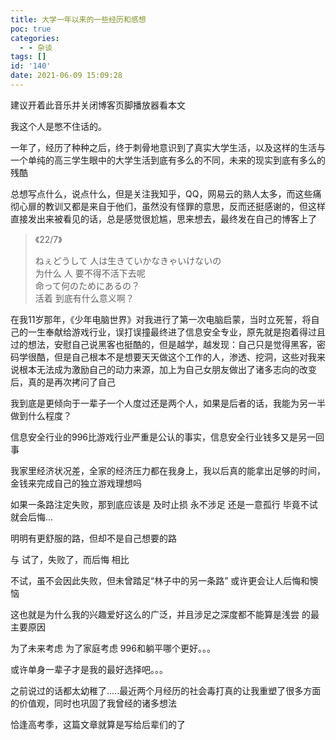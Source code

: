 ```yaml
---
title: 大学一年以来的一些经历和感想
poc: true
categories:
  - - 杂谈
tags: []
id: '140'
date: 2021-06-09 15:09:28
---
```


建议开着此音乐并关闭博客页脚播放器看本文

我这个人是憋不住话的。

一年了，经历了种种之后，终于刺骨地意识到了真实大学生活，以及这样的生活与一个单纯的高三学生眼中的大学生活到底有多么的不同，未来的现实到底有多么的残酷

总想写点什么，说点什么，但是关注我知乎，QQ，网易云的熟人太多，而这些痛彻心扉的教训又都是来自于他们，虽然没有怪罪的意思，反而还挺感谢的，但这样直接发出来被看见的话，总是感觉很尬尴，思来想去，最终发在自己的博客上了

> 《22/7》
> 
> ねぇどうして 人は生きていかなきゃいけないの  
> 为什么 人 要不得不活下去呢  
> 命って何のためにあるの？  
> 活着 到底有什么意义啊？

在我11岁那年，《少年电脑世界》对我进行了第一次电脑启蒙，当时立死誓，将自己的一生奉献给游戏行业，误打误撞最终进了信息安全专业，原先就是抱着得过且过的想法，安慰自己说黑客也挺酷的，但是越学，越发现：自己只是觉得黑客，密码学很酷，但是自己根本不是想要天天做这个工作的人，渗透、挖洞，这些对我来说根本无法成为激励自己的动力来源，加上为自己女朋友做出了诸多志向的改变后，真的是再次拷问了自己

我到底是更倾向于一辈子一个人度过还是两个人，如果是后者的话，我能为另一半做到什么程度？

信息安全行业的996比游戏行业严重是公认的事实，信息安全行业钱多又是另一回事

我家里经济状况差，全家的经济压力都在我身上，我以后真的能拿出足够的时间，金钱来完成自己的独立游戏理想吗

如果一条路注定失败，那到底应该是 及时止损 永不涉足 还是一意孤行 毕竟不试就会后悔...

  
明明有更舒服的路，但却不是自己想要的路

与 试了，失败了，而后悔 相比

不试，虽不会因此失败，但未曾踏足“林子中的另一条路” 或许更会让人后悔和懊恼

这也就是为什么我的兴趣爱好这么的广泛，并且涉足之深度都不能算是浅尝 的最主要原因

为了未来考虑 为了家庭考虑 996和躺平哪个更好。。。

或许单身一辈子才是我的最好选择吧。。。

之前说过的话都太幼稚了.....最近两个月经历的社会毒打真的让我重塑了很多方面的价值观，同时也巩固了我曾经的诸多想法

恰逢高考季，这篇文章就算是写给后辈们的了